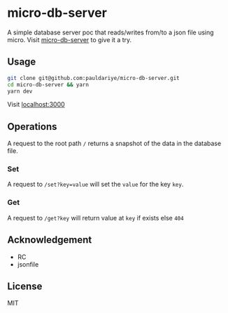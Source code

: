 # micro-db-server

A simple database server poc that reads/writes from/to a json file using micro. Visit
[micro-db-server](https://micro-db-server.now.sh) to give it a try.

## Usage

```bash
git clone git@github.com:pauldariye/micro-db-server.git
cd micro-db-server && yarn
yarn dev
```
Visit [localhost:3000](http://localhost:3000)

## Operations

A request to the root path `/` returns a snapshot of the data in the database
file.

### Set

A request to `/set?key=value` will set the `value` for the key `key`.

### Get

A request to `/get?key` will return value at `key` if exists else `404`

## Acknowledgement
- RC
- jsonfile

## License
MIT

